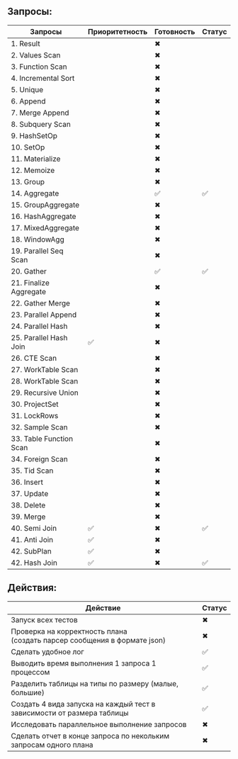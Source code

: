 ## Запросы:

| Запросы                 | Приоритетность | Готовность | Статус |
|-------------------------| -------------- | ------ | ------ |
| 1. Result               |                | ✖   |        |
| 2. Values Scan          |                | ✖       |        |
| 3. Function Scan        |                | ✖       |        |
| 4. Incremental Sort     |                | ✖   |        |
| 5. Unique               |                | ✖   |        |
| 6. Append               |                | ✖       |        |
| 7. Merge Append         |                | ✖   |        |
| 8. Subquery Scan        |                | ✖   |        |
| 9. HashSetOp            |                | ✖   |        |
| 10. SetOp               |                | ✖   |        |
| 11. Materialize         |                | ✖   |        |
| 12. Memoize             |                | ✖   |        |
| 13. Group               |                | ✖   |        |
| 14. Aggregate           |                | ✅      |   ✅     |
| 15. GroupAggregate      |                | ✖   |        |
| 16. HashAggregate       |                | ✖   |        |
| 17. MixedAggregate      |                | ✖   |        |
| 18. WindowAgg           |                | ✖       |        |
| 19. Parallel Seq Scan   |                | ✖   |        |
| 20. Gather              |                | ✅      |   ✅     |
| 21. Finalize Aggregate  |                | ✖   |        |
| 22. Gather Merge        |                | ✖   |        |
| 23. Parallel Append     |                | ✖   |        |
| 24. Parallel Hash       |                | ✖   |        |
| 25. Parallel Hash Join  | ✅              | ✖   |        |
| 26. CTE Scan            |                | ✖   |        |
| 27. WorkTable Scan      |                | ✖   |        |
| 28. WorkTable Scan      |                | ✖   |        |
| 29. Recursive Union     |                | ✖   |        |
| 30. ProjectSet          |                | ✖   |        |
| 31. LockRows            |                | ✖   |        |
| 32. Sample Scan         |                | ✖   |        |
| 33. Table Function Scan |                | ✖   |        |
| 34. Foreign Scan        |                | ✖   |        |
| 35. Tid Scan            |                | ✖   |        |
| 36. Insert              |                | ✖   |        |
| 37. Update              |                | ✖   |        |
| 38. Delete              |                | ✖   |        |
| 39. Merge               |                | ✖   |        |
| 40. Semi Join           | ✅              | ✖   |   ✅     |
| 41. Anti Join           | ✅              | ✖   |        |
| 42. SubPlan             | ✅              | ✖   |        |
| 42. Hash Join           | ✅              | ✖   |    ✅    |

## Действия:

| Действие                                                                      | Статус |
|-------------------------------------------------------------------------------|----|
 | Запуск всех тестов                                                            | ✖  |
  | Проверка на корректность плана <br/>(создать парсер сообщения в формате json) | ✖  |
| Сделать удобное лог                                                           | ✅  |
| Выводить время выполнения 1 запроса 1 процессом                               | ✅  |
| Разделить таблицы на типы по размеру (малые, большие)                         | ✅  |
| Создать 4 вида запуска на каждый тест в зависимости от размера таблицы        | ✅  |
| Исследовать параллельное выполнение запросов                                  |  ✖  |
| Сделать отчет в конце запроса по некольким запросам одного плана              |  ✖  |

 